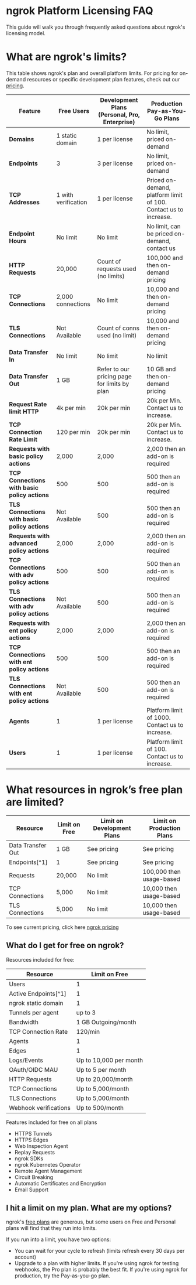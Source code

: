 # ngrok Platform Licensing FAQ

This guide will walk you through frequently asked questions about ngrok's licensing model.

# What are ngrok's limits?

This table shows ngrok's plan and overall platform limits. For pricing for on-demand resources or specific development plan features, check out our [pricing](https://ngrok.com/pricing?ref=docs).

| Feature                                       | Free Users          | Development Plans (Personal, Pro, Enterprise) | Production Pay-as-You-Go Plans                                   |
| --------------------------------------------- | ------------------- | --------------------------------------------- | ---------------------------------------------------------------- |
| **Domains**                                   | 1 static domain     | 1 per license                                 | No limit, priced on-demand                                       |
| **Endpoints**                                 | 3                   | 3 per license                                 | No limit, priced on-demand                                       |
| **TCP Addresses**                             | 1 with verification | 1 per license                                 | Priced on-demand, platform limit of 100. Contact us to increase. |
| **Endpoint Hours**                            | No limit            | No limit                                      | No limit, can be priced on-demand, contact us                    |
| **HTTP Requests**                             | 20,000              | Count of requests used (no limits)            | 100,000 and then on-demand pricing                               |
| **TCP Connections**                           | 2,000 connections   | No limit                                      | 10,000 and then on-demand pricing                                |
| **TLS Connections**                           | Not Available       | Count of conns used (no limit)                | 10,000 and then on-demand pricing                                |
| **Data Transfer In**                          | No limit            | No limit                                      | No limit                                                         |
| **Data Transfer Out**                         | 1 GB                | Refer to our pricing page for limits by plan  | 10 GB and then on-demand pricing                                 |
| **Request Rate limit HTTP**                   | 4k per min          | 20k per min                                   | 20k per Min. Contact us to increase.                             |
| **TCP Connection Rate Limit**                 | 120 per min         | 20k per min                                   | 20k per Min. Contact us to increase.                             |
| **Requests with basic policy actions**        | 2,000               | 2,000                                         | 2,000 then an add-on is required                                 |
| **TCP Connections with basic policy actions** | 500                 | 500                                           | 500 then an add-on is required                                   |
| **TLS Connections with basic policy actions** | Not Available       | 500                                           | 500 then an add-on is required                                   |
| **Requests with advanced policy actions**     | 2,000               | 2,000                                         | 2,000 then an add-on is required                                 |
| **TCP Connections with adv policy actions**   | 500                 | 500                                           | 500 then an add-on is required                                   |
| **TLS Connections with adv policy actions**   | Not Available       | 500                                           | 500 then an add-on is required                                   |
| **Requests with ent policy actions**          | 2,000               | 2,000                                         | 2,000 then an add-on is required                                 |
| **TCP Connections with ent policy actions**   | 500                 | 500                                           | 500 then an add-on is required                                   |
| **TLS Connections with ent policy actions**   | Not Available       | 500                                           | 500 then an add-on is required                                   |
| **Agents**                                    | 1                   | 1 per license                                 | Platform limit of 1000. Contact us to increase.                  |
| **Users**                                     | 1                   | 1 per license                                 | Platform limit of 100. Contact us to increase.                   |

# What resources in ngrok’s free plan are limited?

| Resource          | Limit on Free | Limit on Development Plans | Limit on Production Plans |
| ----------------- | ------------- | -------------------------- | ------------------------- |
| Data Transfer Out | 1 GB          | See pricing                | See pricing               |
| Endpoints[^1]     | 1             | See pricing                | See pricing               |
| Requests          | 20,000        | No limit                   | 100,000 then usage-based  |
| TCP Connections   | 5,000         | No limit                   | 10,000 then usage-based   |
| TLS Connections   | 5,000         | No limit                   | 10,000 then usage-based   |

To see current pricing, click here [ngrok pricing](https://ngrok.com/pricing?ref=docs)

## What do I get for free on ngrok?

Resources included for free:

| Resource              | Limit on Free          |
| --------------------- | ---------------------- |
| Users                 | 1                      |
| Active Endpoints[^1]  | 1                      |
| ngrok static domain   | 1                      |
| Tunnels per agent     | up to 3                |
| Bandwidth             | 1 GB Outgoing/month    |
| TCP Connection Rate   | 120/min                |
| Agents                | 1                      |
| Edges                 | 1                      |
| Logs/Events           | Up to 10,000 per month |
| OAuth/OIDC MAU        | Up to 5 per month      |
| HTTP Requests         | Up to 20,000/month     |
| TCP Connections       | Up to 5,000/month      |
| TLS Connections       | Up to 5,000/month      |
| Webhook verifications | Up to 500/month        |

Features included for free on all plans

- HTTPS Tunnels
- HTTPS Edges
- Web Inspection Agent
- Replay Requests
- ngrok SDKs
- ngrok Kubernetes Operator
- Remote Agent Management
- Circuit Breaking
- Automatic Certificates and Encryption
- Email Support

## I hit a limit on my plan. What are my options?

ngrok's [free plans](/docs/pricing-limits/) are generous, but some users on Free and Personal plans will find that they run into limits.

If you run into a limit, you have two options:

- You can wait for your cycle to refresh (limits refresh every 30 days per account)
- Upgrade to a plan with higher limits. If you're using ngrok for testing webhooks, the Pro plan is probably the best fit. If you're using ngrok for production, try the Pay-as-you-go plan.
